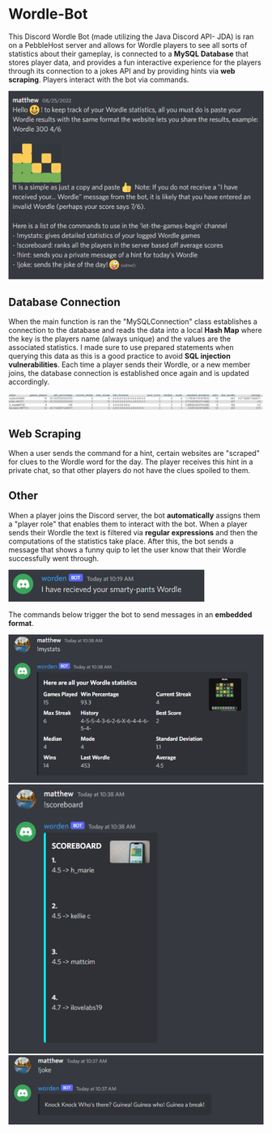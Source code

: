 # Wordle-Bot
This Discord Wordle Bot (made utilizing the Java Discord API- JDA) is ran on a PebbleHost server and allows for Wordle players to see all sorts of statistics about their gameplay, is connected to a **MySQL Database** that stores player data, and provides a fun interactive experience for the players through its connection to a jokes API and by providing hints via **web scraping**. Players interact with the bot via commands.

![](overview.png)

## Database Connection
When the main function is ran the "MySQLConnection" class establishes a connection to the database and reads the data into a local **Hash Map** where the key is the players name (always unique) and the values are the associated statistics. I made sure to use prepared statements when querying this data as this is a good practice to avoid **SQL injection vulnerabilities**. Each time a player sends their Wordle, or a new member joins, the database connection is established once again and is updated accordingly.

![](data.png)

## Web Scraping
When a user sends the command for a hint, certain websites are "scraped" for clues to the Wordle word for the day. The player receives this hint in a private chat, so that other players do not have the clues spoiled to them.

## Other
When a player joins the Discord server, the bot **automatically** assigns them a "player role" that enables them to interact with the bot. When a player sends their Wordle the text is filtered via **regular expressions** and then the computations of the statistics take place. After this, the bot sends a message that shows a funny quip to let the user know that their Wordle successfully went through.

![](quip.png)

The commands below trigger the bot to send messages in an **embedded format**.

![](my-stats.png)
![](scoreboard.png)
![](joke.png)
